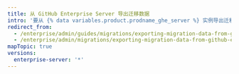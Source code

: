 ```yaml
---
title: 从 GitHub Enterprise Server 导出迁移数据
intro: '要从 {% data variables.product.prodname_ghe_server %} 实例导出迁移数据，您需要准备实例，锁定仓库，并生成迁移存档。 如果您计划更换平台或已准备好从试用实例转到生产实例，则应从 {% data variables.product.prodname_ghe_server %} 实例导出数据。'
redirect_from:
  - /enterprise/admin/guides/migrations/exporting-migration-data-from-github-enterprise/
  - /enterprise/admin/migrations/exporting-migration-data-from-github-enterprise-server
mapTopic: true
versions:
  enterprise-server: '*'
---
```


